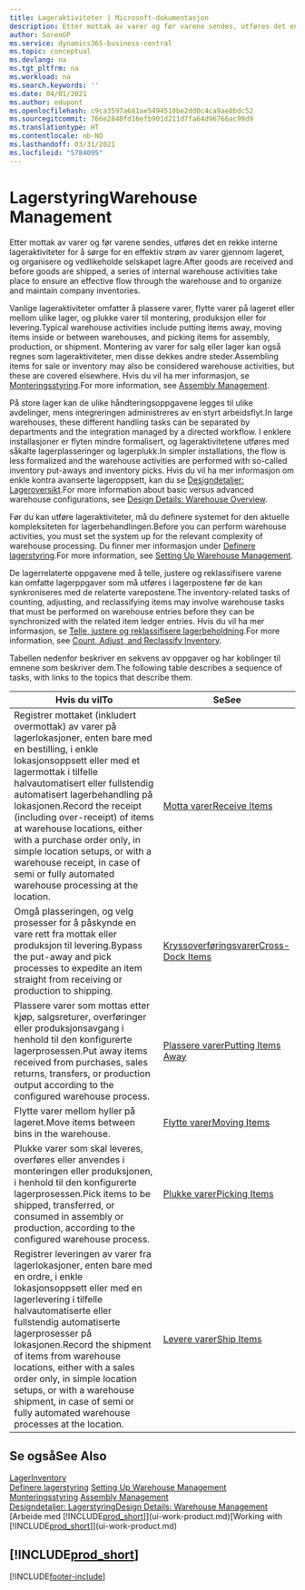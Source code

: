 ```yaml
---
title: Lageraktiviteter | Microsoft-dokumentasjon
description: Etter mottak av varer og før varene sendes, utføres det en rekke interne lageraktiviteter for å sørge for en effektiv strøm av varer gjennom lageret, og organisere og vedlikeholde selskapet lagre.
author: SorenGP
ms.service: dynamics365-business-central
ms.topic: conceptual
ms.devlang: na
ms.tgt_pltfrm: na
ms.workload: na
ms.search.keywords: ''
ms.date: 04/01/2021
ms.author: edupont
ms.openlocfilehash: c9ca3597a681ae5494510be2dd0c4ca9ae8bdc52
ms.sourcegitcommit: 766e2840fd16efb901d211d7fa64d96766ac99d9
ms.translationtype: HT
ms.contentlocale: nb-NO
ms.lasthandoff: 03/31/2021
ms.locfileid: "5784095"
---
```

# <a name="warehouse-management"></a><span data-ttu-id="3ab0a-103">Lagerstyring</span><span class="sxs-lookup"><span data-stu-id="3ab0a-103">Warehouse Management</span></span>
<span data-ttu-id="3ab0a-104">Etter mottak av varer og før varene sendes, utføres det en rekke interne lageraktiviteter for å sørge for en effektiv strøm av varer gjennom lageret, og organisere og vedlikeholde selskapet lagre.</span><span class="sxs-lookup"><span data-stu-id="3ab0a-104">After goods are received and before goods are shipped, a series of internal warehouse activities take place to ensure an effective flow through the warehouse and to organize and maintain company inventories.</span></span>

<span data-ttu-id="3ab0a-105">Vanlige lageraktiviteter omfatter å plassere varer, flytte varer på lageret eller mellom ulike lager, og plukke varer til montering, produksjon eller for levering.</span><span class="sxs-lookup"><span data-stu-id="3ab0a-105">Typical warehouse activities include putting items away, moving items inside or between warehouses, and picking items for assembly, production, or shipment.</span></span> <span data-ttu-id="3ab0a-106">Montering av varer for salg eller lager kan også regnes som lageraktiviteter, men disse dekkes andre steder.</span><span class="sxs-lookup"><span data-stu-id="3ab0a-106">Assembling items for sale or inventory may also be considered warehouse activities, but these are covered elsewhere.</span></span> <span data-ttu-id="3ab0a-107">Hvis du vil ha mer informasjon, se [Monteringsstyring](assembly-assemble-items.md).</span><span class="sxs-lookup"><span data-stu-id="3ab0a-107">For more information, see [Assembly Management](assembly-assemble-items.md).</span></span>  

<span data-ttu-id="3ab0a-108">På store lager kan de ulike håndteringsoppgavene legges til ulike avdelinger, mens integreringen administreres av en styrt arbeidsflyt.</span><span class="sxs-lookup"><span data-stu-id="3ab0a-108">In large warehouses, these different handling tasks can be separated by departments and the integration managed by a directed workflow.</span></span> <span data-ttu-id="3ab0a-109">I enklere installasjoner er flyten mindre formalisert, og lageraktivitetene utføres med såkalte lagerplasseringer og lagerplukk.</span><span class="sxs-lookup"><span data-stu-id="3ab0a-109">In simpler installations, the flow is less formalized and the warehouse activities are performed with so-called inventory put-aways and inventory picks.</span></span> <span data-ttu-id="3ab0a-110">Hvis du vil ha mer informasjon om enkle kontra avanserte lageroppsett, kan du se [Designdetaljer: Lageroversikt](design-details-warehouse-overview.md).</span><span class="sxs-lookup"><span data-stu-id="3ab0a-110">For more information about basic versus advanced warehouse configurations, see [Design Details: Warehouse Overview](design-details-warehouse-overview.md).</span></span>

<span data-ttu-id="3ab0a-111">Før du kan utføre lageraktiviteter, må du definere systemet for den aktuelle kompleksiteten for lagerbehandlingen.</span><span class="sxs-lookup"><span data-stu-id="3ab0a-111">Before you can perform warehouse activities, you must set the system up for the relevant complexity of warehouse processing.</span></span> <span data-ttu-id="3ab0a-112">Du finner mer informasjon under [Definere lagerstyring](warehouse-setup-warehouse.md).</span><span class="sxs-lookup"><span data-stu-id="3ab0a-112">For more information, see [Setting Up Warehouse Management](warehouse-setup-warehouse.md).</span></span>

<span data-ttu-id="3ab0a-113">De lagerrelaterte oppgavene med å telle, justere og reklassifisere varene kan omfatte lagerppgaver som må utføres i lagerpostene før de kan synkroniseres med de relaterte varepostene.</span><span class="sxs-lookup"><span data-stu-id="3ab0a-113">The inventory-related tasks of counting, adjusting, and reclassifying items may involve warehouse tasks that must be performed on warehouse entries before they can be synchronized with the related item ledger entries.</span></span> <span data-ttu-id="3ab0a-114">Hvis du vil ha mer informasjon, se [Telle, justere og reklassifisere lagerbeholdning](inventory-how-count-adjust-reclassify.md).</span><span class="sxs-lookup"><span data-stu-id="3ab0a-114">For more information, see [Count, Adjust, and Reclassify Inventory](inventory-how-count-adjust-reclassify.md).</span></span>

 <span data-ttu-id="3ab0a-115">Tabellen nedenfor beskriver en sekvens av oppgaver og har koblinger til emnene som beskriver dem.</span><span class="sxs-lookup"><span data-stu-id="3ab0a-115">The following table describes a sequence of tasks, with links to the topics that describe them.</span></span>   

|<span data-ttu-id="3ab0a-116">**Hvis du vil**</span><span class="sxs-lookup"><span data-stu-id="3ab0a-116">**To**</span></span>|<span data-ttu-id="3ab0a-117">**Se**</span><span class="sxs-lookup"><span data-stu-id="3ab0a-117">**See**</span></span>|  
|------------|-------------|  
|<span data-ttu-id="3ab0a-118">Registrer mottaket (inkludert overmottak) av varer på lagerlokasjoner, enten bare med en bestilling, i enkle lokasjonsoppsett eller med et lagermottak i tilfelle halvautomatisert eller fullstendig automatisert lagerbehandling på lokasjonen.</span><span class="sxs-lookup"><span data-stu-id="3ab0a-118">Record the receipt (including over-receipt) of items at warehouse locations, either with a purchase order only, in simple location setups, or with a warehouse receipt, in case of semi or fully automated warehouse processing at the location.</span></span>|[<span data-ttu-id="3ab0a-119">Motta varer</span><span class="sxs-lookup"><span data-stu-id="3ab0a-119">Receive Items</span></span>](warehouse-how-receive-items.md)|
|<span data-ttu-id="3ab0a-120">Omgå plasseringen, og velg prosesser for å påskynde en vare rett fra mottak eller produksjon til levering.</span><span class="sxs-lookup"><span data-stu-id="3ab0a-120">Bypass the put-away and pick processes to expedite an item straight from receiving or production to shipping.</span></span>|[<span data-ttu-id="3ab0a-121">Kryssoverføringsvarer</span><span class="sxs-lookup"><span data-stu-id="3ab0a-121">Cross-Dock Items</span></span>](warehouse-how-to-cross-dock-items.md)|    
|<span data-ttu-id="3ab0a-122">Plassere varer som mottas etter kjøp, salgsreturer, overføringer eller produksjonsavgang i henhold til den konfigurerte lagerprosessen.</span><span class="sxs-lookup"><span data-stu-id="3ab0a-122">Put away items received from purchases, sales returns, transfers, or production output according to the configured warehouse process.</span></span>|[<span data-ttu-id="3ab0a-123">Plassere varer</span><span class="sxs-lookup"><span data-stu-id="3ab0a-123">Putting Items Away</span></span>](warehouse-put-away-items.md)|
|<span data-ttu-id="3ab0a-124">Flytte varer mellom hyller på lageret.</span><span class="sxs-lookup"><span data-stu-id="3ab0a-124">Move items between bins in the warehouse.</span></span>|[<span data-ttu-id="3ab0a-125">Flytte varer</span><span class="sxs-lookup"><span data-stu-id="3ab0a-125">Moving Items</span></span>](warehouse-move-items.md)|
|<span data-ttu-id="3ab0a-126">Plukke varer som skal leveres, overføres eller anvendes i monteringen eller produksjonen, i henhold til den konfigurerte lagerprosessen.</span><span class="sxs-lookup"><span data-stu-id="3ab0a-126">Pick items to be shipped, transferred, or consumed in assembly or production, according to the configured warehouse process.</span></span>|[<span data-ttu-id="3ab0a-127">Plukke varer</span><span class="sxs-lookup"><span data-stu-id="3ab0a-127">Picking Items</span></span>](warehouse-pick-items.md)|
|<span data-ttu-id="3ab0a-128">Registrer leveringen av varer fra lagerlokasjoner, enten bare med en ordre, i enkle lokasjonsoppsett eller med en lagerlevering i tilfelle halvautomatiserte eller fullstendig automatiserte lagerprosesser på lokasjonen.</span><span class="sxs-lookup"><span data-stu-id="3ab0a-128">Record the shipment of items from warehouse locations, either with a sales order only, in simple location setups, or with a warehouse shipment, in case of semi or fully automated warehouse processes at the location.</span></span>|[<span data-ttu-id="3ab0a-129">Levere varer</span><span class="sxs-lookup"><span data-stu-id="3ab0a-129">Ship Items</span></span>](warehouse-how-ship-items.md)|  

## <a name="see-also"></a><span data-ttu-id="3ab0a-130">Se også</span><span class="sxs-lookup"><span data-stu-id="3ab0a-130">See Also</span></span>  
[<span data-ttu-id="3ab0a-131">Lager</span><span class="sxs-lookup"><span data-stu-id="3ab0a-131">Inventory</span></span>](inventory-manage-inventory.md)  
<span data-ttu-id="3ab0a-132">[Definere lagerstyring](warehouse-setup-warehouse.md)   </span><span class="sxs-lookup"><span data-stu-id="3ab0a-132">[Setting Up Warehouse Management](warehouse-setup-warehouse.md)   </span></span>  
<span data-ttu-id="3ab0a-133">[Monteringsstyring](assembly-assemble-items.md)  </span><span class="sxs-lookup"><span data-stu-id="3ab0a-133">[Assembly Management](assembly-assemble-items.md)  </span></span>  
[<span data-ttu-id="3ab0a-134">Designdetaljer: Lagerstyring</span><span class="sxs-lookup"><span data-stu-id="3ab0a-134">Design Details: Warehouse Management</span></span>](design-details-warehouse-management.md)  
<span data-ttu-id="3ab0a-135">[Arbeide med [!INCLUDE[prod_short](includes/prod_short.md)]](ui-work-product.md)</span><span class="sxs-lookup"><span data-stu-id="3ab0a-135">[Working with [!INCLUDE[prod_short](includes/prod_short.md)]](ui-work-product.md)</span></span>  

## [!INCLUDE[prod_short](includes/free_trial_md.md)]  


[!INCLUDE[footer-include](includes/footer-banner.md)]